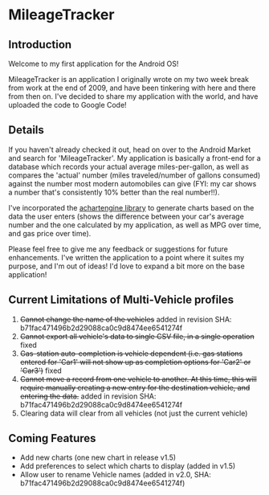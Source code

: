 MileageTracker
==============

Introduction
--------------
Welcome to my first application for the Android OS!

MileageTracker is an application I originally wrote on my two week break from work at the end of 2009, and have been tinkering with here and there from then on. I've decided to share my application with the world, and have uploaded the code to Google Code!

Details
--------------
If you haven't already checked it out, head on over to the Android Market and search for 'MileageTracker'. My application is basically a front-end for a database which records your actual average miles-per-gallon, as well as compares the 'actual' number (miles traveled/number of gallons consumed) against the number most modern automobiles can give (FYI: my car shows a number that's consistently 10% better than the real number!!).

I've incorporated the [achartengine library](http://code.google.com/p/achartengine) to generate charts based on the data the user enters (shows the difference between your car's average number and the one calculated by my application, as well as MPG over time, and gas price over time).

Please feel free to give me any feedback or suggestions for future enhancements. I've written the application to a point where it suites my purpose, and I'm out of ideas! I'd love to expand a bit more on the base application!

Current Limitations of Multi-Vehicle profiles
--------------
1. ~~Cannot change the name of the vehicles~~ added in revision SHA: b71fac471496b2d29088ca0c9d8474ee6541274f
2. ~~Cannot export all vehicle's data to single CSV file, in a single operation~~ fixed
3. ~~Gas-station auto-completion is vehicle dependent (i.e. gas stations entered for 'Car1' will not show up as completion options for 'Car2' or 'Car3')~~ fixed
4. ~~Cannot move a record from one vehicle to another. At this time, this will require manually creating a new entry for the destination vehicle, and entering the data.~~ added in revision SHA: b71fac471496b2d29088ca0c9d8474ee6541274f
5. Clearing data will clear from all vehicles (not just the current vehicle)

Coming Features
--------------
* Add new charts (one new chart in release v1.5)
* Add preferences to select which charts to display (added in v1.5)
* Allow user to rename Vehicle names (added in v2.0, SHA: b71fac471496b2d29088ca0c9d8474ee6541274f)

